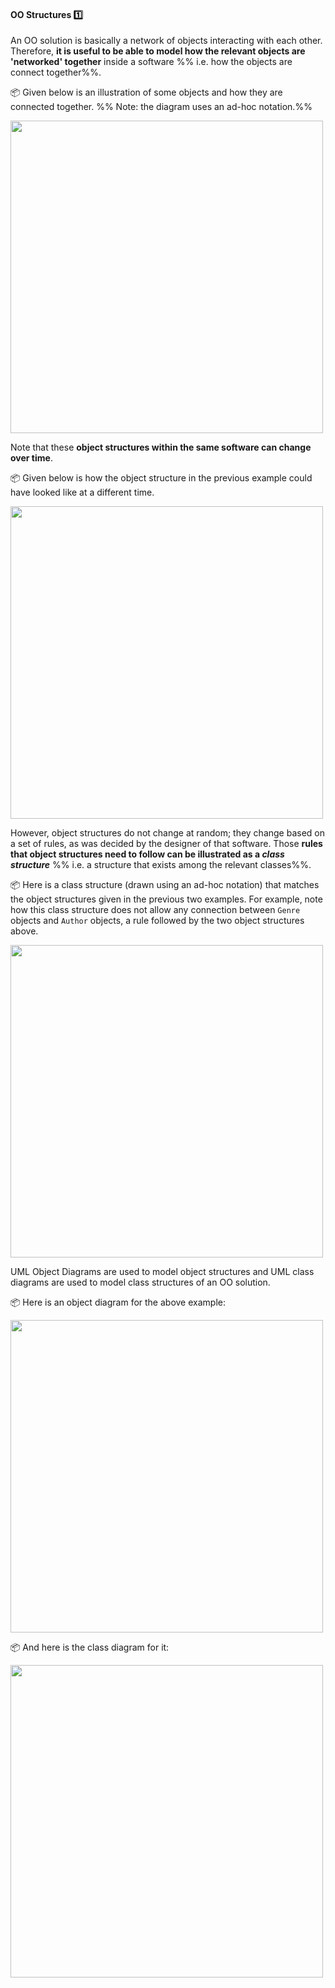<link rel="stylesheet" href="{{baseUrl}}/css/textbook.css">

<div class="website-content">

<div id="title">

#### OO Structures :one:

</div>

<div id="body">

An OO solution is basically a network of objects interacting with each other. Therefore, **it is useful to be able to model how the relevant objects are 'networked' together** inside a software %%&nbsp;i.e. how the objects are connect together%%. 

<tip-box> 

:package: Given below is an illustration of some objects and how they are connected together. %%&nbsp;Note: the diagram uses an ad-hoc notation.%%
<p><img src="{{baseUrl}}/modeling/modelingStructures/ooStructures/images/objectsAdHoc.png" width="500" />
<p/>

</tip-box>

Note that these **object structures within the same software can change over time**.

<tip-box> 

:package: Given below is how the object structure in the previous example could have looked like at a different time.
<p><img src="{{baseUrl}}/modeling/modelingStructures/ooStructures/images/objectsAdHoc2.png" width="500" />
<p/>

</tip-box>

However, object structures do not change at random; they change based on a set of rules, as was decided by the designer of that software. Those **rules that object structures need to follow can be illustrated as a _class structure_** %%&nbsp;i.e. a structure that exists among the relevant classes%%.

<tip-box> 

:package: Here is a class structure (drawn using an ad-hoc notation) that matches the object structures given in the previous two examples. For example, note how this class structure does not allow any connection between `Genre` objects and `Author` objects, a rule followed by the two object structures above.
<p><img src="{{baseUrl}}/modeling/modelingStructures/ooStructures/images/classesAdHoc.png" width="500" />
<p/>

</tip-box>

UML Object Diagrams are used to model object structures and UML class diagrams are used to model class structures of an OO solution.

<panel src="../../../../book/uml/objectDiagrams/introduction/full.md" header=":mortar_board: UML → Object Diagrams → Introduction" expanded/> 
<panel src="../../../../book/uml/classDiagrams/introduction/what/full.md" header=":mortar_board: UML → Class Diagrams → Introduction → What" expanded/>

<tip-box> 

:package: Here is an object diagram for the above example:
<p><img src="{{baseUrl}}/modeling/modelingStructures/ooStructures/images/objectDiagram.png" width="500" />

:package: And here is the class diagram for it:
<p><img src="{{baseUrl}}/modeling/modelingStructures/ooStructures/images/classDiagram.png" width="500" />
<p/>

</tip-box>

</div>

<div id="extras">
  <include src="exercises.md"/>
</div>

</div>
